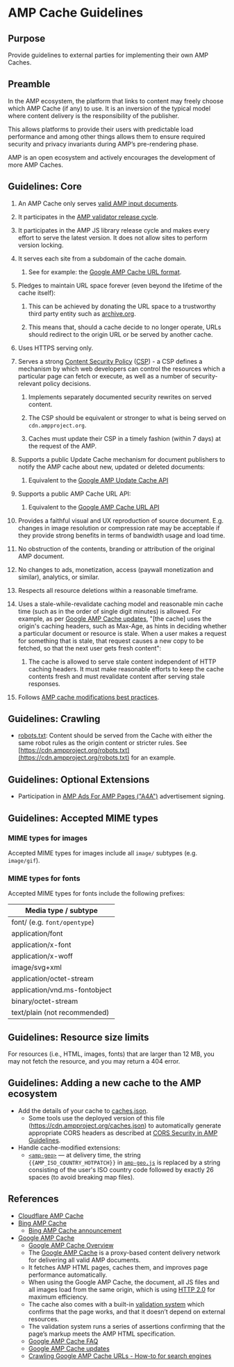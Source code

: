 # AMP Cache Guidelines

## Purpose

Provide guidelines to external parties for implementing their own AMP Caches.

## Preamble

In the AMP ecosystem, the platform that links to content may freely choose which AMP Cache (if any) to use. It is an inversion of the typical model where content delivery is the responsibility of the publisher.

This allows platforms to provide their users with predictable load performance and among other things allows them to ensure required security and privacy invariants during AMP’s pre-rendering phase.

AMP is an open ecosystem and actively encourages the development of more AMP Caches.

## Guidelines: Core

1. An AMP Cache only serves [valid AMP input documents](https://github.com/ampproject/amphtml/blob/master/spec/amp-html-format.md).

2. It participates in the [AMP validator release cycle](https://github.com/ampproject/amphtml/tree/master/validator).

3. It participates in the AMP JS library release cycle and makes every effort to serve the latest version. It does not allow sites to perform version locking.

4. It serves each site from a subdomain of the cache domain.

   1. See for example: the [Google AMP Cache URL format](https://developers.google.com/amp/cache/overview#amp-cache-url-format).

5. Pledges to maintain URL space forever (even beyond the lifetime of the cache itself):

   1. This can be achieved by donating the URL space to a trustworthy third party entity such as [archive.org](http://archive.org).

   2. This means that, should a cache decide to no longer operate, URLs should redirect to the origin URL or be served by another cache.

6. Uses HTTPS serving only.

7. Serves a strong [Content Security Policy](https://w3c.github.io/webappsec-csp/) ([CSP](https://developer.chrome.com/extensions/contentSecurityPolicy)) - a CSP defines a mechanism by which web developers can control the resources which a particular page can fetch or execute, as well as a number of security-relevant policy decisions.

   1. Implements separately documented security rewrites on served content.

   2. The CSP should be equivalent or stronger to what is being served on `cdn.ampproject.org`.

   3. Caches must update their CSP in a timely fashion (within 7 days) at the request of the AMP.

8. Supports a public Update Cache mechanism for document publishers to notify the AMP cache about new, updated or deleted documents:

   1. Equivalent to the [Google AMP Update Cache API](https://developers.google.com/amp/cache/update-cache)

9. Supports a public AMP Cache URL API:

   1. Equivalent to the [Google AMP Cache URL API](https://developers.google.com/amp/cache/overview#amp-cache-url-format)

10. Provides a faithful visual and UX reproduction of source document. E.g. changes in image resolution or compression rate may be acceptable if they provide strong benefits in terms of bandwidth usage and load time.

11. No obstruction of the contents, branding or attribution of the original AMP document.

12. No changes to ads, monetization, access (paywall monetization and similar), analytics, or similar.

13. Respects all resource deletions within a reasonable timeframe.

14. Uses a stale-while-revalidate caching model and reasonable min cache time (such as in the order of single digit minutes) is allowed. For example, as per [Google AMP Cache updates](https://developers.google.com/amp/cache/overview#google-amp-cache-updates), "[the cache] uses the origin's caching headers, such as Max-Age, as hints in deciding whether a particular document or resource is stale. When a user makes a request for something that is stale, that request causes a new copy to be fetched, so that the next user gets fresh content":

    1. The cache is allowed to serve stale content independent of HTTP caching headers. It must make reasonable efforts to keep the cache contents fresh and must revalidate content after serving stale responses.

15. Follows [AMP cache modifications best practices](../spec/amp-cache-modifications.md).

## Guidelines: Crawling

- [robots.txt](https://cdn.ampproject.org/robots.txt): Content should be served from the Cache with either the same robot rules as the origin content or stricter rules. See [https://cdn.ampproject.org/robots.txt](https://cdn.ampproject.org/robots.txt) for an example.

## Guidelines: Optional Extensions

- Participation in [AMP Ads For AMP Pages ("A4A")](https://github.com/ampproject/amphtml/issues/3133) advertisement signing.

## Guidelines: Accepted MIME types

### MIME types for images

Accepted MIME types for images include all `image/` subtypes (e.g. `image/gif`).

### MIME types for fonts

Accepted MIME types for fonts include the following prefixes:

| Media type / subtype          |
| ----------------------------- |
| font/ (e.g. `font/opentype`)  |
| application/font              |
| application/x-font            |
| application/x-woff            |
| image/svg+xml                 |
| application/octet-stream      |
| application/vnd.ms-fontobject |
| binary/octet-stream           |
| text/plain (not recommended)  |

## Guidelines: Resource size limits

For resources (i.e., HTML, images, fonts) that are larger than 12 MB, you may not fetch the resource, and you may return a 404 error.

## Guidelines: Adding a new cache to the AMP ecosystem

- Add the details of your cache to [caches.json](../build-system/global-configs/caches.json).
  - Some tools use the deployed version of this file (<https://cdn.ampproject.org/caches.json>) to automatically generate appropriate CORS headers as described at [CORS Security in AMP Guidelines](https://github.com/ampproject/amphtml/blob/master/spec/amp-cors-requests.md#cors-security-in-amp).
- Handle cache-modified extensions:
  - [`<amp-geo>`](../extensions/amp-geo/amp-geo.md) — at delivery time, the string `{{AMP_ISO_COUNTRY_HOTPATCH}}` in [`amp-geo.js`](../extensions/amp-geo/0.1/amp-geo.js) is replaced by a string consisting of the user's ISO country code followed by exactly 26 spaces (to avoid breaking map files).

## References

- [Cloudflare AMP Cache](https://amp.cloudflare.com/)
- [Bing AMP Cache](https://www.bing.com/webmaster/help/bing-amp-cache-bc1c884c)
  - [Bing AMP Cache announcement](https://blogs.bing.com/Webmaster-Blog/September-2018/Introducing-Bing-AMP-viewer-and-Bing-AMP-cache)
- [Google AMP Cache](https://developers.google.com/amp/cache/)
  - [Google AMP Cache Overview](https://developers.google.com/amp/cache/overview)
  - The [Google AMP Cache](https://developers.google.com/amp/cache/) is a proxy-based content delivery network for delivering all valid AMP documents.
  - It fetches AMP HTML pages, caches them, and improves page performance automatically.
  - When using the Google AMP Cache, the document, all JS files and all images load from the same origin, which is using [HTTP 2.0](https://http2.github.io/) for maximum efficiency.
  - The cache also comes with a built-in [validation system](https://github.com/ampproject/amphtml/tree/master/validator) which confirms that the page works, and that it doesn’t depend on external resources.
  - The validation system runs a series of assertions confirming that the page’s markup meets the AMP HTML specification.
  - [Google AMP Cache FAQ](https://developers.google.com/amp/cache/faq)
  - [Google AMP Cache updates](https://developers.google.com/amp/cache/overview#google-amp-cache-updates)
  - [Crawling Google AMP Cache URLs - How-to for search engines](https://docs.google.com/document/d/1V_uLHoa48IlbFl7_3KWT_1JmCf6BnFtt3S_oR4UsasQ/edit?usp=sharing)
